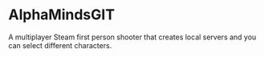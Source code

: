 # AlphaMindsGIT
 A multiplayer Steam first person shooter that creates local servers and you can select different characters. 
